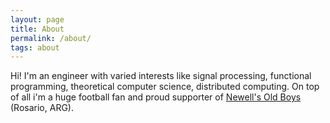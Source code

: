 ```yaml
---
layout: page
title: About
permalink: /about/
tags: about
---
```


Hi! I'm an engineer with varied interests like signal processing, functional programming, theoretical computer science, distributed computing. On top of all i'm a huge football fan and proud supporter of [Newell's Old Boys][nob] (Rosario, ARG).

[nob]: http://www.newellsoldboys.com.ar/

